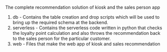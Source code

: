 The complete recommendation solution of kiosk and the sales person app
<br/>
1. db - Contains the table creation and drop scripts which will be used to bring up the required schema at the backend.
2. serverless - Contains the serverless code written in python that checks the loyalty point calculation and also throws the recommendation back to the sales person for the particular customer.
3. web - Files that make the web app of kiosk and sales recommendation

